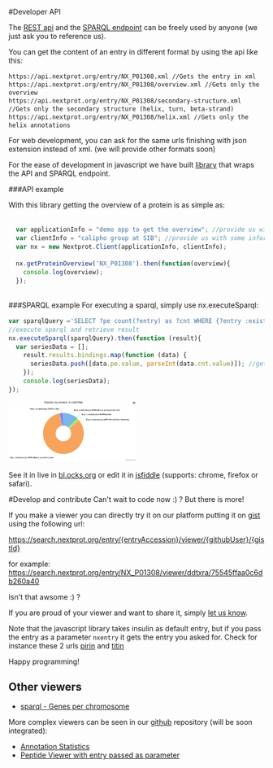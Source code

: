 #Developer API

The [REST api](https://api.nextprot.org) and the [SPARQL endpoint](https://api.nextprot.org/sparql) can be freely used by anyone (we just ask you to reference us). 

You can get the content of an entry in different format by using the api like this:
```
https://api.nextprot.org/entry/NX_P01308.xml //Gets the entry in xml
https://api.nextprot.org/entry/NX_P01308/overview.xml //Gets only the overview
https://api.nextprot.org/entry/NX_P01308/secondary-structure.xml //Gets only the secondary structure (helix, turn, beta-strand)
https://api.nextprot.org/entry/NX_P01308/helix.xml //Gets only the helix annotations
```

For web development, you can ask for the same urls finishing with json extension instead of xml. (we will provide other formats soon)

For the ease of development in javascript we have built [library](https://github.com/calipho-sib/nextprot-js) that wraps the API and SPARQL endpoint. 

###API example 

With this library getting the overview of a protein is as simple as: 
```javascript

  var applicationInfo = "demo app to get the overview"; //provide us with some information about what your app is doing
  var clientInfo = "calipho group at SIB"; //provide us with some information about who you are
  var nx = new Nextprot.Client(applicationInfo, clientInfo);

  nx.getProteinOverview('NX_P01308').then(function(overview){
    console.log(overview);
  });  
  
```

###SPARQL example 
For executing a sparql, simply use nx.executeSparql:

```javascript
var sparqlQuery ='SELECT ?pe count(?entry) as ?cnt WHERE {?entry :existence ?pe} group by ?pe';
//execute sparql and retrieve result
nx.executeSparql(sparqlQuery).then(function (result){
  var seriesData = [];
    result.results.bindings.map(function (data) {
      seriesData.push([data.pe.value, parseInt(data.cnt.value)]); //gets number of entries
    });
    console.log(seriesData);
});
```
<a href="http://bl.ocks.org/ddtxra/a1fd0e5613ed6b72ff8f" target="_blank"> <img width="50%" src="https://raw.githubusercontent.com/calipho-sib/nextprot-docs/master/help/assets/pie-protein-chart-existence.png"/>
</a>

See it in live in [bl.ocks.org](http://bl.ocks.org/ddtxra/a1fd0e5613ed6b72ff8f) or edit it in [jsfiddle](http://jsfiddle.net/ddtxra/x3umjp67/) (supports: chrome, firefox or safari).

#Develop and contribute
Can't wait to code now :) ? But there is more!

If you make a viewer you can directly try it on our platform putting it on [gist](https://gist.github.com/) using the following url:

https://search.nextprot.org/entry/{entryAccession}/viewer/{githubUser}/{gistId}

for example:
https://search.nextprot.org/entry/NX_P01308/viewer/ddtxra/75545ffaa0c6db260a40

Isn't that awsome :) ?

If you are proud of your viewer and want to share it, simply [let us know](mailto:support@nextprot.org). 

Note that the javascript library takes insulin as default entry, but if you pass the entry as a parameter `nxentry` it gets the entry you asked for. Check for instance these 2 urls [pirin](http://bl.ocks.org/ddtxra/raw/75545ffaa0c6db260a40/?nxentry=NX_O00625) and 
[titin](http://bl.ocks.org/ddtxra/raw/75545ffaa0c6db260a40/?nxentry=NX_Q8WZ42)

Happy programming! 


## Other viewers

* [sparql - Genes per chromosome](http://bl.ocks.org/ddtxra/4a5189dba66cd84aefd1)

More complex viewers can be seen in our [github](https://github.com/calipho-sib/nextprot-viewers) repository (will be soon integrated):

* [Annotation Statistics](https://cdn.rawgit.com/calipho-sib/nextprot-viewers/master/annot-stats/app/assets/index.html)
* [Peptide Viewer with entry passed as parameter](https://cdn.rawgit.com/calipho-sib/nextprot-viewers/master/peptide-viewer/app/assets/index.html?nxentry=NX_P46976)
